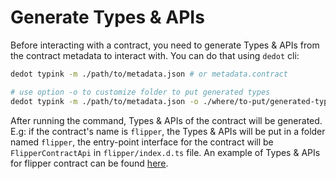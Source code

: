 # Generate Types & APIs

Before interacting with a contract, you need to generate Types & APIs from the contract metadata to interact with. You can do that using `dedot` cli:

```sh
dedot typink -m ./path/to/metadata.json # or metadata.contract

# use option -o to customize folder to put generated types
dedot typink -m ./path/to/metadata.json -o ./where/to-put/generated-types
```

After running the command, Types & APIs of the contract will be generated. E.g: if the contract's name is `flipper`, the Types & APIs will be put in a folder named `flipper`, the entry-point interface for the contract will be `FlipperContractApi` in `flipper/index.d.ts` file. An example of Types & APIs for flipper contract can be found [here](https://github.com/dedotdev/dedot/blob/main/examples/scripts/inkv5/flipper/index.d.ts).
